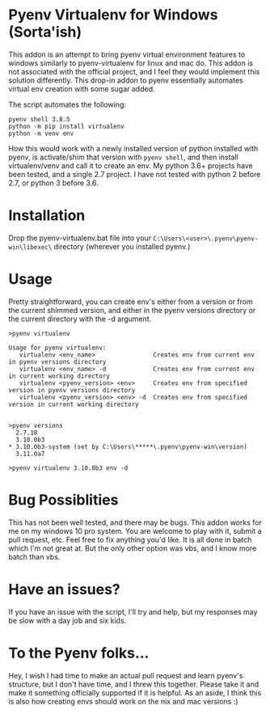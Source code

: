# Pyenv Virtualenv for Windows (Sorta'ish)

This addon is an attempt to bring pyenv virtual environment features to windows similarly to pyenv-virtualenv for linux and mac do.
This addon is not associated with the official project, and I feel they would implement this solution differently.
This drop-in addon to pyenv essentially automates virtual env creation with some sugar added.

The script automates the following:
```
pyenv shell 3.8.5
python -m pip install virtualenv
python -m venv env
```

How this would work with a newly installed version of python installed with pyenv, is activate/shim that version with `pyenv shell`, and then install virtualenv/venv and call it to create an env.
My python 3.6+ projects have been tested, and a single 2.7 project. I have not tested with python 2 before 2.7, or python 3 before 3.6.

# Installation
Drop the pyenv-virtualenv.bat file into your `C:\Users\<user>\.pyenv\pyenv-win\libexec\` directory (wherever you installed pyenv.)

# Usage
Pretty straightforward, you can create env's either from a version or from the current shimmed version, and either in the pyenv versions directory or the current directory with the -d argument.

```
>pyenv virtualenv

Usage for pyenv virtualenv:
   virtualenv <env_name>                Creates env from current env in pyenv versions directory       
   virtualenv <env_name> -d             Creates env from current env in current working directory      
   virtualenv <pyenv_version> <env>     Creates env from specified version in pyenv versions directory 
   virtualenv <pyenv_version> <env> -d  Creates env from specified version in current working directory


>pyenv versions   
  2.7.18
  3.10.0b3
* 3.10.0b3-system (set by C:\Users\*****\.pyenv\pyenv-win\version)
  3.11.0a7

>pyenv virtualenv 3.10.0b3 env -d
```

# Bug Possiblities
This has not been well tested, and there may be bugs. This addon works for me on my windows 10 pro system. You are welcome to play with it, submit a pull request, etc. Feel free to fix anything you'd like. It is all done in batch which I'm not great at. But the only other option was vbs, and I know more batch than vbs.

# Have an issues?
If you have an issue with the script, I'll try and help, but my responses may be slow with a day job and six kids.

# To the Pyenv folks...
Hey, I wish I had time to make an actual pull request and learn pyenv's structure, but I don't have time, and I threw this together. Please take it and make it something officially supported if it is helpful. As an aside, I think this is also how creating envs should work on the nix and mac versions :)
